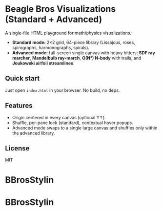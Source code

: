 # Beagle Bros Visualizations (Standard + Advanced)

A single-file HTML playground for math/physics visualizations.  
- **Standard mode:** 2×2 grid, 64-piece library (Lissajous, roses, spirographs, harmonographs, spirals).  
- **Advanced mode:** full-screen single canvas with heavy hitters: **SDF ray marcher**, **Mandelbulb ray-march**, **O(N²) N‑body** with trails, and **Joukowski airfoil streamlines**.

## Quick start
Just open `index.html` in your browser. No build, no deps.

## Features
- Origin centered in every canvas (optional Y↑).
- Shuffle, per-pane lock (standard), contextual hover popups.
- Advanced mode swaps to a single large canvas and shuffles only within the advanced library.


## License
MIT
# BBrosStylin
# BBrosStylin
